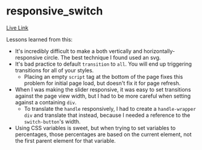 # responsive_switch

[Live Link](http://www.michaelmcoates.com/responsive_switch/)

Lessons learned from this:
- It's incredibly difficult to make a both vertically and horizontally-responsive circle. The best technique I found used an svg.
- It's bad practice to default `transition` to `all`. You will end up triggering transitions for all of your styles.
  - Placing an empty `script` tag at the bottom of the page fixes this problem for initial page load, but doesn't fix it for page refresh.
- When I was making the slider responsive, it was easy to set transitions against the page view width, but I had to be more careful when setting against a containing `div`.
  - To translate the `handle` responsively, I had to create a `handle-wrapper` `div` and translate that instead, because I needed a reference to the `switch-button`'s width.
- Using CSS variables is sweet, but when trying to set variables to percentages, those percentages are based on the current element, not the first parent element for that variable. 
